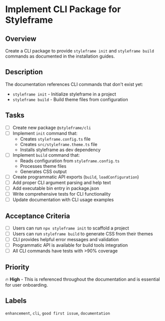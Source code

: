 # Implement CLI Package for Styleframe

## Overview
Create a CLI package to provide `styleframe init` and `styleframe build` commands as documented in the installation guides.

## Description
The documentation references CLI commands that don't exist yet:
- `styleframe init` - Initialize styleframe in a project
- `styleframe build` - Build theme files from configuration

## Tasks
- [ ] Create new package `@styleframe/cli` 
- [ ] Implement `init` command that:
  - Creates `styleframe.config.ts` file
  - Creates `src/styleframe.theme.ts` file  
  - Installs styleframe as dev dependency
- [ ] Implement `build` command that:
  - Reads configuration from `styleframe.config.ts`
  - Processes theme files
  - Generates CSS output
- [ ] Create programmatic API exports (`build`, `loadConfiguration`)
- [ ] Add proper CLI argument parsing and help text
- [ ] Add executable bin entry in package.json
- [ ] Write comprehensive tests for CLI functionality
- [ ] Update documentation with CLI usage examples

## Acceptance Criteria
- [ ] Users can run `npx styleframe init` to scaffold a project
- [ ] Users can run `styleframe build` to generate CSS from their themes
- [ ] CLI provides helpful error messages and validation
- [ ] Programmatic API is available for build tools integration
- [ ] All CLI commands have tests with >90% coverage

## Priority
🔥 **High** - This is referenced throughout the documentation and is essential for user onboarding.

## Labels
`enhancement`, `cli`, `good first issue`, `documentation`
